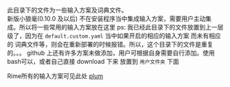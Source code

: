 此目录下的文件为一些输入方案及词典文件。  
新版小狼毫(0.10.0 及以后) 不在安装程序当中集成输入方案，需要用户主动集成。所以将一些常用的输入方案放在这里
ps: 我已经此目录下的文件放置到上一层级了，因为在 `default.custom.yaml` 当中如果开启的相应的输入方案 而未有相应的 词典文件等，则会在重新部署的时候报错。所以，这个目录下的文件是重复的。。。
github 上还有许多方案未做添加，用户可根据自身需要自行添加。使用bash可以，或者自己直接 download 下来 放置到 `用户文件夹` 下面

Rime所有的输入方案可见此处 [plum](https://github.com/rime/plum)
